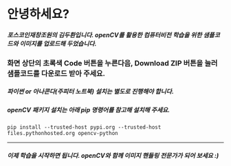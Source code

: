 # 안녕하세요?

##### 포스코인재창조원의 김두환입니다.  openCV를 활용한 컴퓨터비전 학습을 위한 샘플코드와 이미지를 업로드해 두었습니다.
### 화면 상단의 초록색 Code 버튼을 누른다음,  Download ZIP 버튼을 눌러 샘플코드를 다운로드 받아 주세요.


##### 파이썬 or 아나콘다(주피터 노트북) 설치는 별도로 진행해야 합니다.
##### openCV 패키지 설치는 아래 pip 명령어를 참고해 설치해 주세요.

    pip install --trusted-host pypi.org --trusted-host files.pythonhosted.org opencv-python

---
##### 이제 학습을 시작하면 됩니다.  openCV와 함께 이미지 핸들링 전문가가 되어 보세요 :)